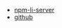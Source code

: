 - [npm-li-server](https://www.npmjs.com/package/li-server)
- [github](https://github.com/Lwenli1224/li-server)